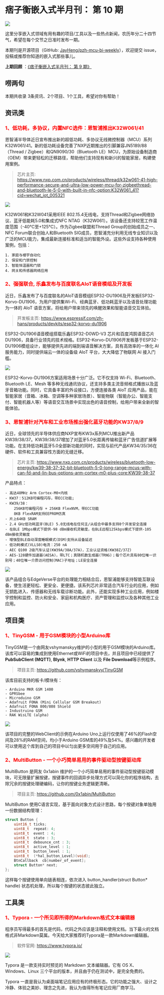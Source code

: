 # 痞子衡嵌入式半月刊： 第 10 期

![](http://henjay724.com/image/cnblogs/pzh_mcu_bi_weekly.PNG)

这里分享嵌入式领域有用有趣的项目/工具以及一些热点新闻，农历年分二十四节气，希望在每个交节之日准时发布一期。

本期刊是开源项目（GitHub: [JayHeng/pzh-mcu-bi-weekly](https://github.com/JayHeng/pzh-mcu-bi-weekly)），欢迎提交 issue，投稿或推荐你知道的嵌入式那些事儿。

**上期回顾** ：[《痞子衡嵌入式半月刊： 第 9 期》](https://www.cnblogs.com/henjay724/p/13050513.html)

## 唠两句


本期共收录 3条资讯、2个项目、1个工具，希望对你有帮助！

## 资讯类

### <font color="red">1、低功耗，多协议，内置NFC选件：恩智浦推出K32W061/41</font>

恩智浦半导体近日宣布推出新的超低功耗、多协议无线微控制器（MCU）系列K32W061/41。新的低功耗设备完善了NXP近期推出的引脚兼容JN5189/88（Thread / Zigbee）和QN9090/30（Bluetooth LE）MCU，为原始设备制造商（OEM）带来更轻松的迁移路径，帮助他们支持现有和新兴的智能家居，构建使用案例。

> 芯片主页: https://www.nxp.com.cn/products/wireless/thread/k32w061-41-high-performance-secure-and-ultra-low-power-mcu-for-zigbeethread-and-bluetooth-le-5-0-with-built-in-nfc-option:K32W061_41?cid=wechat_iot_005321

![](http://henjay724.com/image/biweekly/NXP_K32W0x1.png)

K32W061和K32W041采用IEEE 802.15.4无线电，支持Thread和Zigbee网络协议、蓝牙低能耗5.0和集成式NFC NTAG（K32W061）。该设备还支持较宽工作温度范围（-40℃至+125℃）。作为Zigbee联盟和Thread Group的创始成员之一、NFC Forum联合创始人和Bluetooth SIG成员，恩智浦充分利用无线专业知识以及广泛的MCU能力，集成最新连接标准和适当的智能外设。这些外设支持各种使用案例，包括：

```text
1. 家庭与楼宇自动化
2. 保安和门禁控制
3. 智能恒温器和门锁
4. 网关和传感器网络应用
```

### <font color="red">2、强强联合, 乐鑫发布与百度联名AIoT语音模组及开发板</font>

近日，乐鑫发布了与百度联名的AIoT语音模组ESP32-DU1906及开发板ESP32-Korvo-DU1906，为用户提供集Wi-Fi、经典蓝牙、低功耗蓝牙以及语音处理功能为一体的 AIoT 语音方案，将给用户带来领先的唤醒效果和智能语音交互体验。 

> 开发板主页: https://www.espressif.com/zh-hans/products/devkits/esp32-korvo-du1906

ESP32-DU1906语音模组搭载乐鑫ESP32-D0WD-V3 芯片和百度鸿鹄语音芯片DU1906，具备行业领先的技术规格。ESP32-Korvo-DU1906开发板基于ESP32-DU1906模组设计，能够提供先进的端到端语音解决方案，具有高效率的一体化 AI 服务能力，同时提供端云一体的设备级 AIoT 平台，大大降低了物联网 AI 接入门槛。 

![](http://henjay724.com/image/biweekly/ESP32-Korvo-DU1906.png)

ESP32-Korvo-DU1906方案适用场景十分广泛。它不仅支持 Wi-Fi、Bluetooth、Bluetooth LE、Mesh 等多种无线通讯协议，还支持多类主流音频格式播放以及蓝牙音箱功能。同时，它具备丰富的外设接口，方便连接各类 AIoT 应用产品，能在智能家居（音箱、冰箱、空调等多种家居场景）、智能物联（智能办公、智能支付、智能机器人等）等语音交互场景中实现出色的语音控制，给用户带来全新的智能体验。

### <font color="red">3、恩智浦针对汽车和工业市场推出强化蓝牙功能的KW37/8/9</font>

近日，全球领先的半导体供应商NXP宣布KW3x系列MCU推出新产品KW39/38/37。KW39/38/37增加了对蓝牙5.0长距离传输和蓝牙广告信道扩展等功能。在支持低功耗蓝牙5.0全部新功能的同时，实现与前代产品KW34/35/36在硬件、软件和工具兼容性方面的无缝迁移。

> 芯片主页: https://www.nxp.com.cn/products/wireless/bluetooth-low-energy/kw39-38-37-32-bit-bluetooth-5-0-long-range-mcus-with-can-fd-and-lin-bus-options-arm-cortex-m0-plus-core:KW39-38-37

产品特点：

```text
- 高达48MHz Arm Cortex-M0+内核
- KW37：512KB可编程闪存，带ECC功能; 
- KW39/38：
	256KB可编程闪存 + 256KB FlexNVM，带ECC功能
	8KB FlexRAM支持EEPROM仿真
- 片上64KB SRAM
- 2.4 GHz低功耗蓝牙(BLE) 5.0无线电在任何主/从组合中最多支持8个并发安全连接
- 在BLE 1Mbps模式下提供-98 dBm接收机灵敏度，在BLE远程125kbps模式下提供-105 dBm接收灵敏度
- 增强型BLE自动深度睡眠模式(DSM)支持从设备延迟
- 低功耗模式(VLLS0)电流：250 nA
- AEC Q100 2级汽车认证(KW39A/38A/37A)，工业认证资格(KW38Z/37Z)
- AES-128硬件加速器(AESA)，带LTC；真随机数生成器(TRNG)；每个芯片具有80位唯一识别号；40位唯一介质访问控制(MAC)子地址；LE安全连接
```

![](http://henjay724.com/image/biweekly/KW39-38-37-BD.png)

该产品组合与EdgeVerse平台的处理能力相结合后，恩智浦能够支持智能互联设备，使生活更轻松、更安全、更便捷。该系列芯片非常适合汽车行业的应用，例如无钥匙进入、传感器和无线车载诊断功能。此外，还能实现多种工业应用，例如楼宇控制和监控、防火和安全、家庭和机构医疗、资产管理和监控以及各种其他工业应用。 

## 项目类

### <font color="red">1、TinyGSM - 用于GSM模块的小型Arduino库</font>

TinyGSM是一个由网友vshymanskyy维护的小型的用于GSM模块的Arduino库。该库可以容易的集成到使用Ethernet或WiFi的项目中去，并且项目中已经提供了**PubSubClient (MQTT)**, **Blynk**, **HTTP Client** 以及 **File Download**等示例程序。  

> 项目主页: https://github.com/vshymanskyy/TinyGSM 

该库目前支持的板卡/模块有：

```text
- Arduino MKR GSM 1400
- GPRSbee
- Microduino GSM
- Adafruit FONA (Mini Cellular GSM Breakout)
- Adafruit FONA 800/808 Shield
- Industruino GSM
- RAK WisLTE (alpha)
```

![](http://henjay724.com/image/biweekly/TinyGSM.png)

该项目的完整的WebClient的示例在Arduino Uno上运行仅使用了46%的Flash空间及28%的RAM空间，均小于Arduino GSM库的49%及54%。感兴趣的开发者可以使用这个库到自己的项目中以匀出更多空间用于自己的应用。

### <font color="red">2、MultiButton - 一个小巧简单易用的事件驱动型按键驱动库</font>

MultiButton 是网友 0x1abin 维护的一个小巧简单易用的事件驱动型按键驱动模块，可无限量扩展按键，按键事件的回调异步处理方式可以简化你的程序结构，去除冗余的按键处理硬编码，让你的按键业务逻辑更清晰。

> 项目主页: https://github.com/0x1abin/MultiButton 

MultiButton 使用C语言实现，基于面向对象方式设计思路，每个按键对象单独用一份数据结构管理：

```C
struct Button {
    uint16_t ticks;
    uint8_t  repeat: 4;
    uint8_t  event : 4;
    uint8_t  state : 3;
    uint8_t  debounce_cnt : 3;
    uint8_t  active_level : 1;
    uint8_t  button_level : 1;
    uint8_t  (*hal_button_Level)(void);
    BtnCallback  cb[number_of_event];
    struct Button* next;
};
```

这样每个按键使用单向链表相连，依次进入 button_handler(struct Button* handle) 状态机处理，所以每个按键的状态彼此独立。

## 工具类

### <font color="red">1、Typora - 一个所见即所得的Markdown格式文本编辑器</font>

程序员写得最多的首先是代码，代码之外应该是注释和使用文档。当下最火的文档格式非Markdown莫属。今天给大家推荐的Typora是一款Markdown编辑器。

> 软件官网: https://www.typora.io/

![](http://henjay724.com/image/biweekly/Typora_feature.gif)

Typora 是一款支持实时预览的 Markdown 文本编辑器。它有 OS X、Windows、Linux 三个平台的版本，并且由于仍在测试中，是完全免费的。

Typora 一直是我认为桌面端笔记应用应有的终极形态。它的功能之强大、设计之冷静、体验之美妙、理念之先进，我认为值得所有笔记应用厂商学习。
